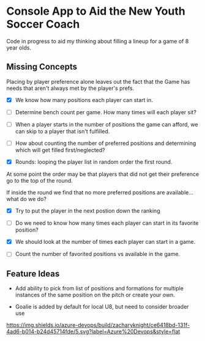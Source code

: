 # Console App to Aid the New Youth Soccer Coach

Code in progress to aid my thinking about filling a lineup for a game of 8 year olds.

## Missing Concepts

Placing by player preference alone leaves out the fact that the Game has needs that aren't always met by the player's prefs.

- [x] We know how many positions each player can start in. 

- [ ] Determine bench count per game. How many times will each player sit?

- [ ] When a player starts in the number of positions the game can afford, we can skip to a player that isn't fulfilled.

- [ ] How about counting the number of preferred positions and determining which will get filled first/neglected?

- [x] Rounds: looping the player list in random order the first round.

At some point the order may be that players that did not get their preference go to the top of the round.

If inside the round we find that no more preferred positions are available... what do we do?

- [x] Try to put the player in the next postion down the ranking

- [ ] Do we need to know how many times each player can start in its favorite position?

- [x] We should look at the number of times each player can start in a game.

- [ ] Count the number of favorited positions vs available in the game.

## Feature Ideas

- Add ability to pick from list of positions and formations for multiple instances of the same position on the pitch or create your own.

- Goalie is added by default for local U8, but need to consider broader use

https://img.shields.io/azure-devops/build/zacharyknight/ce6418bd-131f-4ad6-b014-b24d45714fde/5.svg?label=Azure%20Devops&style=flat
